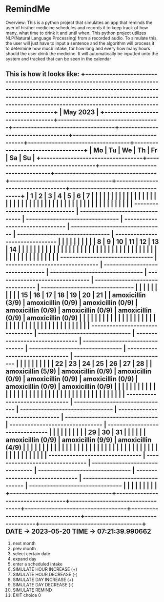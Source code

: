 # RemindMe

Overview:
This is a python project that simulates an app that reminds the user of his/her medicine schedules and records it to keep track
of how many, what time to drink it and until when. This python project utilizes NLP(Natural Language Processing) from a recorded audio.
To simulate this, the user will just have to input a sentence and the algorithm will process it to determine how much intake, for how long
and every how many hours should the user drink the medicine. It will automatically be inputted unto the system and tracked that can be seen
in the calendar



This is how it looks like:
+----------------------------------------------------------------------------------------------------------------------------------------------------------------------------------------------------------------------------------------------------+
|                                                                                                                      May 2023                                                                                                                      |
+----------------------------------+----------------------------------+----------------------------------+----------------------------------+----------------------------------+----------------------------------+----------------------------------+
|                Mo                |                Tu                |                We                |                Th                |                Fr                |                Sa                |                Su                |
+----------------------------------+----------------------------------+----------------------------------+----------------------------------+----------------------------------+----------------------------------+----------------------------------+
| 1                                | 2                                | 3                                | 4                                | 5                                | 6                                | 7                                |
|                                  |                                  |                                  |                                  |                                  |                                  |                                  |
|                                  |                                  |                                  |                                  |                                  |                                  |                                  |
|                                  |                                  |                                  |                                  |                                  |                                  |                                  |
|                                  |                                  |                                  |                                  |                                  |                                  |                                  |
|                                  |                                  |                                  |                                  |                                  |                                  |                                  |
|                                  |                                  |                                  |                                  |                                  |                                  |                                  |
| -------------------------------  | -------------------------------  | -------------------------------  | -------------------------------  | -------------------------------  | -------------------------------  | -------------------------------  |
|                                  |                                  |                                  |                                  |                                  |                                  |                                  |
| 8                                | 9                                | 10                               | 11                               | 12                               | 13                               | 14                               |
|                                  |                                  |                                  |                                  |                                  |                                  |                                  |
|                                  |                                  |                                  |                                  |                                  |                                  |                                  |
|                                  |                                  |                                  |                                  |                                  |                                  |                                  |
|                                  |                                  |                                  |                                  |                                  |                                  |                                  |
|                                  |                                  |                                  |                                  |                                  |                                  |                                  |
|                                  |                                  |                                  |                                  |                                  |                                  |                                  |
| -------------------------------  | -------------------------------  | -------------------------------  | -------------------------------  | -------------------------------  | -------------------------------  | -------------------------------  |
|                                  |                                  |                                  |                                  |                                  |                                  |                                  |
| 15                               | 16                               | 17                               | 18                               | 19                               | 20                               | 21                               |
|        amoxicillin  (3/9)        |        amoxicillin  (0/9)        |        amoxicillin  (0/9)        |        amoxicillin  (0/9)        |        amoxicillin  (0/9)        |        amoxicillin  (0/9)        |        amoxicillin  (0/9)        |
|                                  |                                  |                                  |                                  |                                  |                                  |                                  |
|                                  |                                  |                                  |                                  |                                  |                                  |                                  |
|                                  |                                  |                                  |                                  |                                  |                                  |                                  |
|                                  |                                  |                                  |                                  |                                  |                                  |                                  |
|                                  |                                  |                                  |                                  |                                  |                                  |                                  |
| -------------------------------  | -------------------------------  | -------------------------------  | -------------------------------  | -------------------------------  | -------------------------------  | -------------------------------  |
|                                  |                                  |                                  |                                  |                                  |                                  |                                  |
| 22                               | 23                               | 24                               | 25                               | 26                               | 27                               | 28                               |
|        amoxicillin  (5/9)        |        amoxicillin  (0/9)        |        amoxicillin  (0/9)        |        amoxicillin  (0/9)        |        amoxicillin  (0/9)        |        amoxicillin  (0/9)        |        amoxicillin  (0/9)        |
|                                  |                                  |                                  |                                  |                                  |                                  |                                  |
|                                  |                                  |                                  |                                  |                                  |                                  |                                  |
|                                  |                                  |                                  |                                  |                                  |                                  |                                  |
|                                  |                                  |                                  |                                  |                                  |                                  |                                  |
|                                  |                                  |                                  |                                  |                                  |                                  |                                  |
| -------------------------------  | -------------------------------  | -------------------------------  | -------------------------------  | -------------------------------  | -------------------------------  | -------------------------------  |
|                                  |                                  |                                  |                                  |                                  |                                  |                                  |
| 29                               | 30                               | 31                               |                                  |                                  |                                  |                                  |
|        amoxicillin  (0/9)        |        amoxicillin  (9/9)        |        amoxicillin  (4/9)        |                                  |                                  |                                  |                                  |
|                                  |                                  |                                  |                                  |                                  |                                  |                                  |
|                                  |                                  |                                  |                                  |                                  |                                  |                                  |
|                                  |                                  |                                  |                                  |                                  |                                  |                                  |
|                                  |                                  |                                  |                                  |                                  |                                  |                                  |
|                                  |                                  |                                  |                                  |                                  |                                  |                                  |
| -------------------------------  | -------------------------------  | -------------------------------  | -------------------------------  | -------------------------------  | -------------------------------  | -------------------------------  |
|                                  |                                  |                                  |                                  |                                  |                                  |                                  |
+----------------------------------+----------------------------------+----------------------------------+----------------------------------+----------------------------------+----------------------------------+----------------------------------+
DATE -> 2023-05-20
TIME -> 07:21:39.990662
--------------------------------
1) next month
2) prev month
3) select certain date
4) expand day
5) enter a scheduled intake
6) SIMULATE HOUR INCREASE (+)
7) SIMULATE HOUR DECREASE (-)
8) SIMULATE DAY INCREASE (+)
9) SIMULATE DAY DECREASE (-)
10) SIMULATE REMIND
0) EXIT
choice 0

